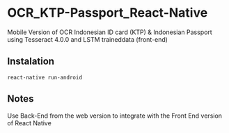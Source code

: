 # OCR_KTP-Passport_React-Native
Mobile Version of OCR Indonesian ID card (KTP) &amp; Indonesian Passport using Tesseract 4.0.0 and LSTM traineddata (front-end)
## Instalation
```
react-native run-android
```
## Notes
Use Back-End from the web version to integrate with the Front End version of React Native
